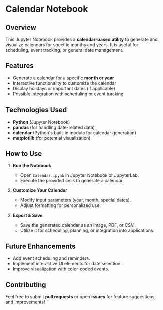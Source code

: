 # Calendar Notebook

## Overview  
This Jupyter Notebook provides a **calendar-based utility** to generate and visualize calendars for specific months and years. It is useful for scheduling, event tracking, or general date management.

## Features  
- Generate a calendar for a specific **month or year**  
- Interactive functionality to customize the calendar  
- Display holidays or important dates (if applicable)  
- Possible integration with scheduling or event tracking  

## Technologies Used  
- **Python** (Jupyter Notebook)  
- **pandas** (for handling date-related data)  
- **calendar** (Python's built-in module for calendar generation)  
- **matplotlib** (for potential visualization)  

## How to Use  
1. **Run the Notebook**  
   - Open `Calendar.ipynb` in Jupyter Notebook or JupyterLab.  
   - Execute the provided cells to generate a calendar.  

2. **Customize Your Calendar**  
   - Modify input parameters (year, month, special dates).  
   - Adjust formatting for personalized use.  

3. **Export & Save**  
   - Save the generated calendar as an image, PDF, or CSV.  
   - Utilize it for scheduling, planning, or integration into applications.  

## Future Enhancements  
- Add event scheduling and reminders.  
- Implement interactive UI elements for date selection.  
- Improve visualization with color-coded events.  

## Contributing  
Feel free to submit **pull requests** or open **issues** for feature suggestions and improvements!

